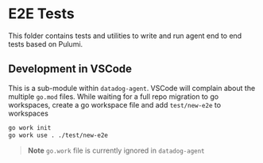 # E2E Tests

This folder contains tests and utilities to write and run agent end to end tests based on Pulumi.

## Development in VSCode

This is a sub-module within `datadog-agent`. VSCode will complain about the multiple `go.mod` files. While waiting for a full repo migration to go workspaces, create a go workspace file and add `test/new-e2e` to workspaces

```bash
go work init
go work use . ./test/new-e2e
```

> **Note**
> `go.work` file is currently ignored in `datadog-agent`
